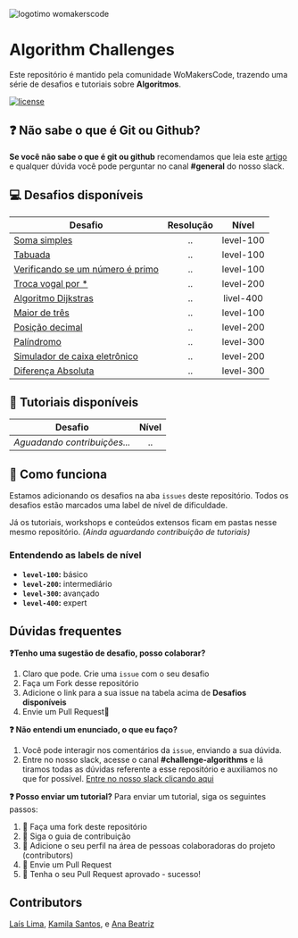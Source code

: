 ![logotimo womakerscode](https://user-images.githubusercontent.com/42419543/80852181-e8aea300-8bfc-11ea-8056-f449f532f76c.png)


# Algorithm Challenges
Este repositório é mantido pela comunidade WoMakersCode, trazendo uma série de desafios e tutoriais sobre **Algoritmos**.

[![license](https://img.shields.io/github/license/womakerscode/challenges-front-end.svg)](/license)

## :question: Não sabe o que é Git ou Github?
**Se você não sabe o que é git ou github** recomendamos que leia este [artigo](https://tableless.com.br/tudo-que-voce-queria-saber-sobre-git-e-github-mas-tinha-vergonha-de-perguntar/) e qualquer dúvida você pode perguntar no canal **#general** do nosso slack.

## :computer: Desafios disponíveis

| Desafio | Resolução | Nível 
| ------------- |:-------------:|:-------------:| 
| [Soma simples](https://github.com/WoMakersCode/challenges-algorithms/issues/1) | ..  | level-100 |
| [Tabuada](https://github.com/WoMakersCode/challenges-algorithms/issues/2) | ..  | level-100 |
| [Verificando se um número é primo](https://github.com/WoMakersCode/challenges-algorithms/issues/3) | ..  | level-100 |
| [Troca vogal por \*](https://github.com/WoMakersCode/challenges-algorithms/issues/5) | ..  | level-200 |
| [Algoritmo Dijkstras](https://github.com/WoMakersCode/challenges-algorithms/issues/7) | ..  | livel-400 |
| [Maior de três](https://github.com/WoMakersCode/challenges-algorithms/issues/10) | ..  | level-100 |
| [Posição decimal](https://github.com/WoMakersCode/challenges-algorithms/issues/8) | ..  | level-200 |
| [Palíndromo](https://github.com/WoMakersCode/challenges-algorithms/issues/13) | .. | level-300 |
| [Simulador de caixa eletrônico](https://github.com/WoMakersCode/challenges-algorithms/issues/15) | .. | level-200 |
| [Diferença Absoluta](https://github.com/WoMakersCode/challenges-algorithms/issues/17) | .. | level-300 |

## :closed_book: Tutoriais disponíveis

| Desafio | Nível 
| ------------- |:-------------:| 
| *Aguadando contribuições...*| ..  |

## :thinking: Como funciona
Estamos adicionando os desafios na aba `issues` deste repositório. Todos os desafios estão marcados uma label de nível de dificuldade.

Já os tutoriais, workshops e conteúdos extensos ficam em pastas nesse mesmo repositório.
*(Ainda aguardando contribuição de tutoriais)*

### Entendendo as labels de nível
* **`level-100`:** básico
* **`level-200`:** intermediário
* **`level-300`:** avançado
* **`level-400`:** expert

## Dúvidas frequentes
**:question:Tenho uma sugestão de desafio, posso colaborar?**
1. Claro que pode. Crie uma `issue` com o seu desafio
2. Faça um Fork desse repositório
3. Adicione o link para a sua issue na tabela acima de **Desafios disponíveis**
4. Envie um Pull Request:tada:

**:question: Não entendi um enunciado, o que eu faço?**
1. Você pode interagir nos comentários da `issue`, enviando a sua dúvida.
2. Entre no nosso slack, acesse o canal **#challenge-algorithms** e lá tiramos todas as dúvidas referente a esse repositório e auxiliamos no que for possível. [Entre no nosso slack clicando aqui](https://app.slack.com/client/TCPDKMM4Z/CCQ5XKXPX)

**:question: Posso enviar um tutorial?**
Para enviar um tutorial, siga os seguintes passos:
1. :fork_and_knife: Faça uma fork deste repositório
2. :hammer: Siga o guia de contribuição
3. :busts_in_silhouette: Adicione o seu perfil na área de pessoas colaboradoras do projeto (contributors)
4. :wrench: Envie um Pull Request
5. :tada: Tenha o seu Pull Request aprovado - sucesso!

## Contributors
[Laís Lima](https://twitter.com/laislima_dev), [Kamila Santos](https://twitter.com/kamilah_santos), e [Ana Beatriz](https://twitter.com/anabneri)

